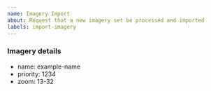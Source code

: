 ```yaml
---
name: Imagery Import
about: Request that a new imagery set be processed and imported
labels: import-imagery
---
```


### Imagery details

- name: example-name
- priority: 1234
- zoom: 13-32
